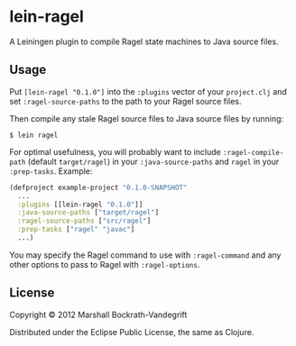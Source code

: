# lein-ragel

A Leiningen plugin to compile Ragel state machines to Java source files.

## Usage

Put `[lein-ragel "0.1.0"]` into the `:plugins` vector of your `project.clj` and
set `:ragel-source-paths` to the path to your Ragel source files.

Then compile any stale Ragel source files to Java source files by running:

    $ lein ragel

For optimal usefulness, you will probably want to include `:ragel-compile-path`
(default `target/ragel`) in your `:java-source-paths` and `ragel` in your
`:prep-tasks`.  Example:

```clj
(defproject example-project "0.1.0-SNAPSHOT"
  ...
  :plugins [[lein-ragel "0.1.0"]]
  :java-source-paths ["target/ragel"]
  :ragel-source-paths ["src/ragel"]
  :prep-tasks ["ragel" "javac"]
  ...)
```

You may specify the Ragel command to use with `:ragel-command` and any other
options to pass to Ragel with `:ragel-options`.

## License

Copyright © 2012 Marshall Bockrath-Vandegrift

Distributed under the Eclipse Public License, the same as Clojure.
